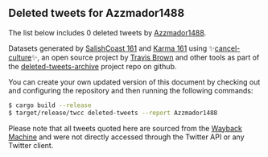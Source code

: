 ## Deleted tweets for Azzmador1488

The list below includes 0 deleted tweets by
[Azzmador1488](https://twitter.com/Azzmador1488).



Datasets generated by [SalishCoast 161](https://twitter.com/SalishCoastA) and [Karma 161](https://twitter.com/KarmaOneSixOne)
using ✨[cancel-culture](https://github.com/travisbrown/cancel-culture)✨, an open source project by [Travis Brown](https://twitter.com/travisbrown) 
and other tools as part of the [deleted-tweets-archive](https://github.com/salcoast/deleted-tweets-archive/) project repo on github.

You can create your own updated version of this document by checking out and configuring the
repository and then running the following commands:

```bash
$ cargo build --release
$ target/release/twcc deleted-tweets --report Azzmador1488
```

Please note that all tweets quoted here are sourced from the
[Wayback Machine](https://web.archive.org) and were not directly accessed through the Twitter API or
any Twitter client.

